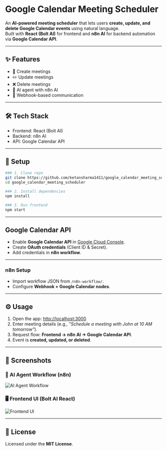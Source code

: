 # Google Calendar Meeting Scheduler  

An **AI-powered meeting scheduler** that lets users **create, update, and delete Google Calendar events** using natural language.  
Built with **React (Bolt AI)** for frontend and **n8n AI** for backend automation via **Google Calendar API**.  

---

## ✨ Features  
- 📅 Create meetings  
- ✏️ Update meetings  
- ❌ Delete meetings  
- 🤖 AI agent with n8n AI  
- 🔗 Webhook-based communication  

---

## 🛠️ Tech Stack  
- Frontend: React (Bolt AI)  
- Backend: n8n AI  
- API: Google Calendar API  

---

## 🚀 Setup  
```bash
### 1. Clone repo
git clone https://github.com/ketansharma1411/google_calendar_meeting_scheduler.git
cd google_calendar_meeting_scheduler
```
```bash
### 2. Install dependencies
npm install
```
```bash
### 3. Run frontend
npm start
```
---

## Google Calendar API  
- Enable **Google Calendar API** in [Google Cloud Console](https://console.cloud.google.com/).  
- Create **OAuth credentials** (Client ID & Secret).  
- Add credentials in **n8n workflow**.  

---

### n8n Setup  
- Import workflow JSON from `/n8n-workflow/`.  
- Configure **Webhook + Google Calendar nodes**.  

---

## ⚙️ Usage  
1. Open the app: [http://localhost:3000](http://localhost:3000)  
2. Enter meeting details (e.g., *"Schedule a meeting with John at 10 AM tomorrow"*).  
3. Request flow: **Frontend → n8n AI → Google Calendar API**.  
4. Event is **created, updated, or deleted**.  

---

## 📸 Screenshots  

### 🔧 AI Agent Workflow (n8n)  
![AI Agent Workflow](https://drive.google.com/file/d/1ZoqL-_LZbilw1xTt2DtG9sbzH5JmabR-/view?usp=sharing)  

### 🖥️ Frontend UI (Bolt AI React)  
![Frontend UI](https://drive.google.com/file/d/15qlPdaK1edpPAHUiU6E3ET7_nGQVLzP-/view?usp=drive_link)  

---

## 📜 License  
Licensed under the **MIT License**.  
